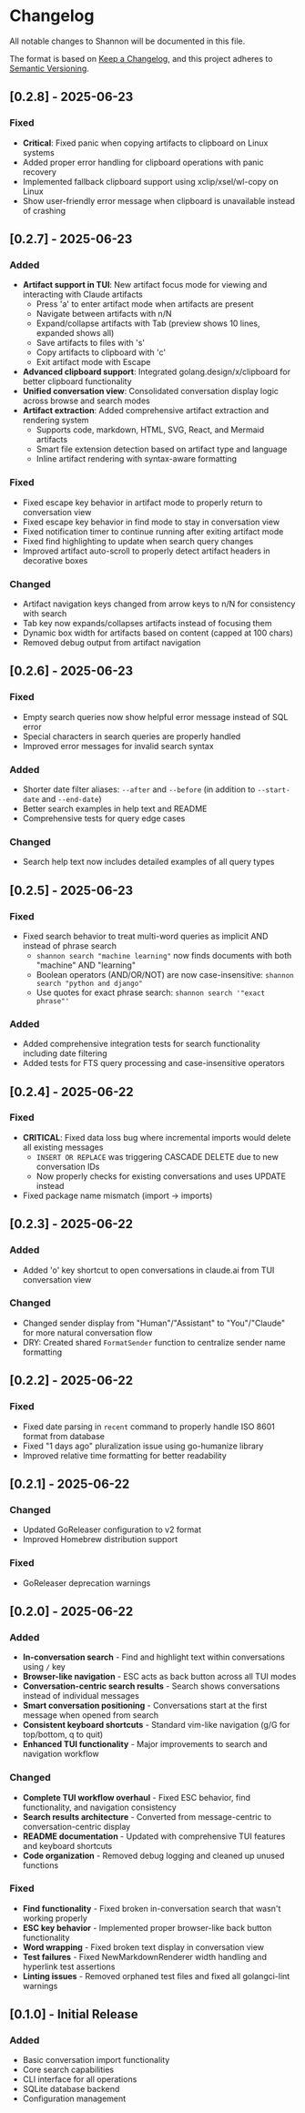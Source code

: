 # Changelog

All notable changes to Shannon will be documented in this file.

The format is based on [Keep a Changelog](https://keepachangelog.com/en/1.0.0/),
and this project adheres to [Semantic Versioning](https://semver.org/spec/v2.0.0.html).

## [0.2.8] - 2025-06-23

### Fixed
- **Critical**: Fixed panic when copying artifacts to clipboard on Linux systems
- Added proper error handling for clipboard operations with panic recovery
- Implemented fallback clipboard support using xclip/xsel/wl-copy on Linux
- Show user-friendly error message when clipboard is unavailable instead of crashing

## [0.2.7] - 2025-06-23

### Added
- **Artifact support in TUI**: New artifact focus mode for viewing and interacting with Claude artifacts
  - Press 'a' to enter artifact mode when artifacts are present
  - Navigate between artifacts with n/N
  - Expand/collapse artifacts with Tab (preview shows 10 lines, expanded shows all)
  - Save artifacts to files with 's'
  - Copy artifacts to clipboard with 'c'
  - Exit artifact mode with Escape
- **Advanced clipboard support**: Integrated golang.design/x/clipboard for better clipboard functionality
- **Unified conversation view**: Consolidated conversation display logic across browse and search modes
- **Artifact extraction**: Added comprehensive artifact extraction and rendering system
  - Supports code, markdown, HTML, SVG, React, and Mermaid artifacts
  - Smart file extension detection based on artifact type and language
  - Inline artifact rendering with syntax-aware formatting

### Fixed
- Fixed escape key behavior in artifact mode to properly return to conversation view
- Fixed escape key behavior in find mode to stay in conversation view
- Fixed notification timer to continue running after exiting artifact mode
- Fixed find highlighting to update when search query changes
- Improved artifact auto-scroll to properly detect artifact headers in decorative boxes

### Changed
- Artifact navigation keys changed from arrow keys to n/N for consistency with search
- Tab key now expands/collapses artifacts instead of focusing them
- Dynamic box width for artifacts based on content (capped at 100 chars)
- Removed debug output from artifact navigation

## [0.2.6] - 2025-06-23

### Fixed
- Empty search queries now show helpful error message instead of SQL error
- Special characters in search queries are properly handled
- Improved error messages for invalid search syntax

### Added
- Shorter date filter aliases: `--after` and `--before` (in addition to `--start-date` and `--end-date`)
- Better search examples in help text and README
- Comprehensive tests for query edge cases

### Changed
- Search help text now includes detailed examples of all query types

## [0.2.5] - 2025-06-23

### Fixed
- Fixed search behavior to treat multi-word queries as implicit AND instead of phrase search
  - `shannon search "machine learning"` now finds documents with both "machine" AND "learning"
  - Boolean operators (AND/OR/NOT) are now case-insensitive: `shannon search "python and django"`
  - Use quotes for exact phrase search: `shannon search '"exact phrase"'`

### Added
- Added comprehensive integration tests for search functionality including date filtering
- Added tests for FTS query processing and case-insensitive operators

## [0.2.4] - 2025-06-22

### Fixed
- **CRITICAL**: Fixed data loss bug where incremental imports would delete all existing messages
  - `INSERT OR REPLACE` was triggering CASCADE DELETE due to new conversation IDs
  - Now properly checks for existing conversations and uses UPDATE instead
- Fixed package name mismatch (import -> imports)

## [0.2.3] - 2025-06-22

### Added
- Added 'o' key shortcut to open conversations in claude.ai from TUI conversation view

### Changed
- Changed sender display from "Human"/"Assistant" to "You"/"Claude" for more natural conversation flow
- DRY: Created shared `FormatSender` function to centralize sender name formatting

## [0.2.2] - 2025-06-22

### Fixed
- Fixed date parsing in `recent` command to properly handle ISO 8601 format from database
- Fixed "1 days ago" pluralization issue using go-humanize library
- Improved relative time formatting for better readability

## [0.2.1] - 2025-06-22

### Changed
- Updated GoReleaser configuration to v2 format
- Improved Homebrew distribution support

### Fixed
- GoReleaser deprecation warnings

## [0.2.0] - 2025-06-22

### Added
- **In-conversation search** - Find and highlight text within conversations using `/` key
- **Browser-like navigation** - ESC acts as back button across all TUI modes
- **Conversation-centric search results** - Search shows conversations instead of individual messages
- **Smart conversation positioning** - Conversations start at the first message when opened from search
- **Consistent keyboard shortcuts** - Standard vim-like navigation (g/G for top/bottom, q to quit)
- **Enhanced TUI functionality** - Major improvements to search and navigation workflow

### Changed
- **Complete TUI workflow overhaul** - Fixed ESC behavior, find functionality, and navigation consistency
- **Search results architecture** - Converted from message-centric to conversation-centric display
- **README documentation** - Updated with comprehensive TUI features and keyboard shortcuts
- **Code organization** - Removed debug logging and cleaned up unused functions

### Fixed
- **Find functionality** - Fixed broken in-conversation search that wasn't working properly
- **ESC key behavior** - Implemented proper browser-like back button functionality
- **Word wrapping** - Fixed broken text display in conversation view
- **Test failures** - Fixed NewMarkdownRenderer width handling and hyperlink test assertions
- **Linting issues** - Removed orphaned test files and fixed all golangci-lint warnings

## [0.1.0] - Initial Release

### Added
- Basic conversation import functionality
- Core search capabilities
- CLI interface for all operations
- SQLite database backend
- Configuration management
